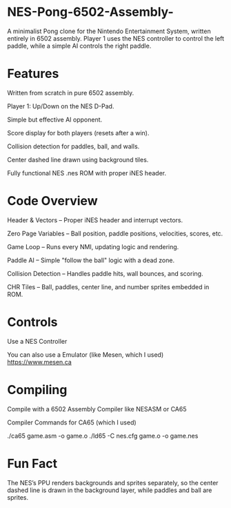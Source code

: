 # NES-Pong-6502-Assembly-
A minimalist Pong clone for the Nintendo Entertainment System, written entirely in 6502 assembly. Player 1 uses the NES controller to control the left paddle, while a simple AI controls the right paddle.

# Features

Written from scratch in pure 6502 assembly.

Player 1: Up/Down on the NES D-Pad.

Simple but effective AI opponent.

Score display for both players (resets after a win).

Collision detection for paddles, ball, and walls.

Center dashed line drawn using background tiles.

Fully functional NES .nes ROM with proper iNES header.

# Code Overview

Header & Vectors – Proper iNES header and interrupt vectors.

Zero Page Variables – Ball position, paddle positions, velocities, scores, etc.

Game Loop – Runs every NMI, updating logic and rendering.

Paddle AI – Simple "follow the ball" logic with a dead zone.

Collision Detection – Handles paddle hits, wall bounces, and scoring.

CHR Tiles – Ball, paddles, center line, and number sprites embedded in ROM.

# Controls

Use a NES Controller 

You can also use a Emulator (like Mesen, which I used) 
https://www.mesen.ca

# Compiling

Compile with a 6502 Assembly Compiler like NESASM or CA65 

Compiler Commands for CA65 (which I used)

./ca65 game.asm -o game.o
./ld65 -C nes.cfg game.o -o game.nes

# Fun Fact

The NES’s PPU renders backgrounds and sprites separately, so the center dashed line is drawn in the background layer, while paddles and ball are sprites.
